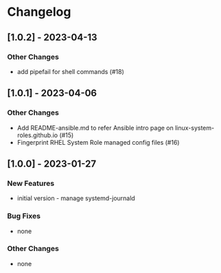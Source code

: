 Changelog
=========

[1.0.2] - 2023-04-13
--------------------

### Other Changes

- add pipefail for shell commands (#18)

[1.0.1] - 2023-04-06
--------------------

### Other Changes

- Add README-ansible.md to refer Ansible intro page on linux-system-roles.github.io (#15)
- Fingerprint RHEL System Role managed config files (#16)

[1.0.0] - 2023-01-27
--------------------

### New Features

- initial version - manage systemd-journald

### Bug Fixes

- none

### Other Changes

- none
